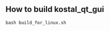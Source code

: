 How to build kostal_qt_gui
----------------------------------------------
    bash build_for_linux.sh